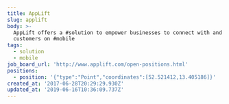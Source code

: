 ```yaml
---
title: AppLift
slug: applift
body: >-
  AppLift offers a #solution to empower businesses to connect with and activate
  customers on #mobile
tags:
  - solution
  - mobile
job_board_url: 'http://www.applift.com/open-positions.html'
positions:
  - position: '{"type":"Point","coordinates":[52.521412,13.405186]}'
created_at: '2017-06-28T20:29:29.930Z'
updated_at: '2019-06-16T10:36:09.737Z'
---
```


